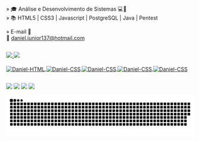 » 🎓 Análise e Desenvolvimento de Sistemas 💻🖤<br>
» 📚 HTML5 | CSS3 | Javascript | PostgreSQL | Java | Pentest

» E-mail 📌 <br>
 📩 daniel.junior137@hotmail.com
 
 ##
 
<div>
  <a href="https://github.com/DanielJRS">
  <img height="140em" src="https://github-readme-stats.vercel.app/api?username=DanielJRS&show_icons=true&theme=dark&include_all_commits=true&count_private=true"/> 
  <img height="140em" src="https://github-readme-stats.vercel.app/api/top-langs/?username=DanielJRS&layout=compact&langs_count=7&theme=dark"/>
</div>
<div style="display: inline_block"><br>
  <img align="center" alt="Daniel-HTML" height="40" width="40" src="https://cdn-icons-png.flaticon.com/128/2786/2786969.png">
  <img align="center" alt="Daniel-CSS" height="40" width="40" src="https://cdn-icons-png.flaticon.com/128/2786/2786979.png">
    <img align="center" alt="Daniel-CSS" height="40" width="40" src="https://cdn-icons-png.flaticon.com/128/3097/3097978.png">
    <img align="center" alt="Daniel-CSS" height="40" width="40" src="https://cdn-icons-png.flaticon.com/128/5047/5047135.png">
     <img align="center" alt="Daniel-CSS" height="40" width="40" src="https://cdn-icons-png.flaticon.com/128/2535/2535553.png">
</div>
  
##
  
<div>
    <a href="https://api.whatsapp.com/send?phone=5544984350071" target="_blank"><img src="https://img.shields.io/badge/WhatsApp-25D366?style=for-the-badge&logo=whatsapp&logoColor=white" target="_blank"></a>
  <a href="https://instagram.com/danjrs_" target="_blank"><img src="https://img.shields.io/badge/-Instagram-%23E4405F?style=for-the-badge&logo=instagram&logoColor=white" target="_blank"></a>
 	<a href="https://www.facebook.com/d4niel.jr/" target="_blank"><img src="https://img.shields.io/badge/Facebook-1877F2?style=for-the-badge&logo=facebook&logoColor=white" target="_blank"></a>
  <a href="https://www.linkedin.com/in/daniel-junior-990944200/" target="_blank"><img src="https://img.shields.io/badge/LinkedIn-0077B5?style=for-the-badge&logo=linkedin&logoColor=white" target="_blank"></a> 
</div>
 
 ![snake gif](https://github.com/DanielJRS/DanielJRS/blob/output/github-contribution-grid-snake.svg)
